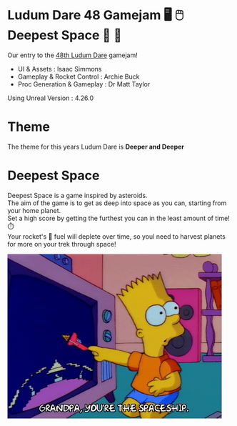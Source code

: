 # Ludum Dare 48 Gamejam :desktop_computer: :computer_mouse: Deepest Space :rocket: :milky_way:
Our entry to the [48th Ludum Dare](https://ldjam.com/) gamejam! 

- UI & Assets : Isaac Simmons
- Gameplay & Rocket Control : Archie Buck
- Proc Generation & Gameplay : Dr Matt Taylor

Using Unreal Version : 4.26.0

# Theme
The theme for this years Ludum Dare is **Deeper and Deeper**

# Deepest Space
Deepest Space is a game inspired by asteroids.<br/>
The aim of the game is to get as deep into space as you can, starting from your home planet.<br/>
Set a high score by getting the furthest you can in the least amount of time! :stopwatch:<br/>
Your rocket's :rocket: fuel will deplete over time, so youl need to harvest planets for more on your trek through space!<br/>

![](bart.gif)
